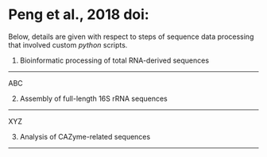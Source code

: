 Peng et al., 2018 doi:
======================

Below, details are given with respect to steps of sequence data processing that involved custom _python_ scripts.

1. Bioinformatic processing of total RNA-derived sequences
----------------------------------------------------------

ABC

2. Assembly of full-length 16S rRNA sequences
---------------------------------------------

XYZ

3. Analysis of CAZyme-related sequences
---------------------------------------


